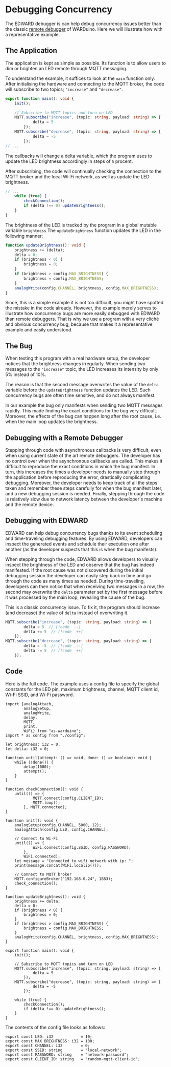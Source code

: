 # Debugging Concurrency

The EDWARD debugger is can help debug concurrency issues better than the classic [remote debugger](/docs/debugger.md) of WARDuino. Here we will illustrate how with a representative example.

## The Application

The application is kept as simple as possible. 
Its function is to allow users to dim or brighten an LED remote through MQTT messaging.

To understand the example, it suffices to look at the `main` function only.
After initialising the hardware and connecting to the MQTT broker, the code will subscribe to two topics; `"increase"` and `"decrease"`.

```ts
export function main(): void {
    init();

    // Subscribe to MQTT topics and turn on LED
    MQTT.subscribe("increase", (topic: string, payload: string) => {
            delta = 5
        });
    MQTT.subscribe("decrease", (topic: string, payload: string) => {
            delta = -5
        });
// ...
```

The callbacks will change a delta variable, which the program uses to update the LED brightness accordingly in steps of `5` procent.

After subscribing, the code will continually checking the connection to the MQTT broker and the local Wi-Fi network, as well as update the LED brightness.

```ts
// ...
    while (true) {
        checkConnection();
        if (delta !== 0) updateBrightness();
    }
}
```

The brightness of the LED is tracked by the program in a global mutable variable `brightness`
The `updateBrightness` function updates the LED in the following manner:

```ts
function updateBrightness(): void {
    brightness += (delta);
    delta = 0;
    if (brightness < 0) {
        brightness = 0;
    }
    if (brightness > config.MAX_BRIGHTNESS) {
        brightness = config.MAX_BRIGHTNESS;
    }
    analogWrite(config.CHANNEL, brightness, config.MAX_BRIGHTNESS);
}
```

Since, this is a simple example it is not too difficult, you might have spotted the mistake in the code already.
However, the example merely serves to illustrate how concurrency bugs are more easily debugged with EDWARD than remote debuggers.
That is why we use a program with a very cliché and obvious concurrency bug, because that makes it a representative example and easily understood.

## The Bug

When testing this program with a real hardware setup, the developer notices that the brightness changes irregularly.
When sending two messages to the `"increase"` topic, the LED increases its intensity by only 5% instead of 10%.

The reason is that the second message overwrites the value of the `delta` variable before the `updateBrightness` function updates the LED.
Such concurrency bugs are often time sensitive, and do not always manifest.

In our example the bug only manifests when sending two MQTT messages rapidly.
This made finding the exact conditions for the bug very difficult.
Moreover, the effects of the bug can happen long after the root cause, i.e. when the main loop updates the brightness.

## Debugging with a Remote Debugger

Stepping through code with asynchronous callbacks is very difficult, even when using current state of the art remote debuggers.
The developer has no control over when the asynchronous callbacks are called.
This makes it difficult to reproduce the exact conditions in which the bug manifest.
In turn, this increases the times a developer needs to manually step through the application before reproducing the error, drastically complicating debugging.
Moreover, the developer needs to keep track of all the steps taken and remember these steps carefully for when the bug manifest later, and a new debugging session is needed.
Finally, stepping through the code is relatively slow due to network latency between the developer's machine and the remote device.


## Debugging with EDWARD

EDWARD can help debug concurrency bugs thanks to its event scheduling and time-traveling debugging features.
By using EDWARD, developers can inspect the generated events and schedule their execution one after another (as the developer suspects that this is when the bug manifests).

When stepping through the code, EDWARD allows developers to visually inspect the brightness of the LED and observe that the bug has indeed manifested.
If the root cause was not discovered during the initial debugging session the developer can easily step back in time and go through the code as many times as needed.
During time-traveling, developers can then notice that when receiving two messages in a row, the second may overwrite the `delta` parameter set by the first message before it was processed by the main loop, revealing the cause of the bug.

This is a classic concurrency issue.
To fix it, the program should increase (and decrease) the value of `delta` instead of overwriting it.

```ts [AS]
MQTT.subscribe("increase", (topic: string, payload: string) => {
        delta = 5  // [!code  --]
        delta += 5  // [!code  ++]
    });
MQTT.subscribe("decrease", (topic: string, payload: string) => {
        delta = -5  // [!code  --]
        delta -= 5  // [!code  ++]
    });
```

## Code

Here is the full code.
The example uses a config file to specify the global constants for the LED pin, maximum brightness, channel, MQTT client id, Wi-Fi SSID, and Wi-Fi password.

```ts:line-numbers
import {analogAttach,
        analogSetup,
        analogWrite, 
        delay,
        MQTT,
        print,
        WiFi} from "as-warduino";
import * as config from "./config";

let brightness: i32 = 0;
let delta: i32 = 0;

function until(attempt: () => void, done: () => boolean): void {
    while (!done()) {
        delay(1000);
        attempt();
    }
}

function checkConnection(): void {
    until(() => {
            MQTT.connect(config.CLIENT_ID);
            MQTT.loop();
        }, MQTT.connected);
}

function init(): void {
    analogSetup(config.CHANNEL, 5000, 12);
    analogAttach(config.LED, config.CHANNEL);

    // Connect to Wi-Fi
    until(() => {
            WiFi.connect(config.SSID, config.PASSWORD);
        },
        WiFi.connected);
    let message = "Connected to wifi network with ip: ";
    print(message.concat(WiFi.localip()));

    // Connect to MQTT broker
    MQTT.configureBroker("192.168.0.24", 1883);
    check_connection();
}

function updateBrightness(): void {
    brightness += delta;
    delta = 0;
    if (brightness < 0) {
        brightness = 0;
    }
    if (brightness > config.MAX_BRIGHTNESS) {
        brightness = config.MAX_BRIGHTNESS;
    }
    analogWrite(config.CHANNEL, brightness, config.MAX_BRIGHTNESS);
}

export function main(): void {
    init();

    // Subscribe to MQTT topics and turn on LED
    MQTT.subscribe("increase", (topic: string, payload: string) => {
            delta = 5
        });
    MQTT.subscribe("decrease", (topic: string, payload: string) => {
            delta = -5
        });

    while (true) {
        checkConnection();
        if (delta !== 0) updateBrightness();
    }
}
```

The contents of the config file looks as follows:

```ts:line-numbers
export const LED: i32            = 10;
export const MAX_BRIGHTNESS: i32 = 100;
export const CHANNEL: i32        = 0;
export const SSID: string        = "local-network";
export const PASSWORD: string    = "network-password";
export const CLIENT_ID: string   = "random-mqtt-client-id";
```

